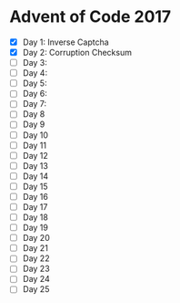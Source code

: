 # Advent of Code 2017
- [x] Day 1: Inverse Captcha
- [x] Day 2: Corruption Checksum
- [ ] Day 3:
- [ ] Day 4:
- [ ] Day 5:
- [ ] Day 6:
- [ ] Day 7:
- [ ] Day 8
- [ ] Day 9
- [ ] Day 10
- [ ] Day 11
- [ ] Day 12
- [ ] Day 13
- [ ] Day 14
- [ ] Day 15
- [ ] Day 16
- [ ] Day 17
- [ ] Day 18
- [ ] Day 19
- [ ] Day 20
- [ ] Day 21
- [ ] Day 22
- [ ] Day 23
- [ ] Day 24
- [ ] Day 25
